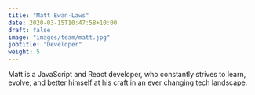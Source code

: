 ```yaml
---
title: "Matt Ewan-Laws"
date: 2020-03-15T10:47:58+10:00
draft: false
image: "images/team/matt.jpg"
jobtitle: "Developer"
weight: 5
---
```


Matt is a JavaScript and React developer, who constantly strives to learn, evolve, and better himself at his craft in an ever changing tech landscape.
